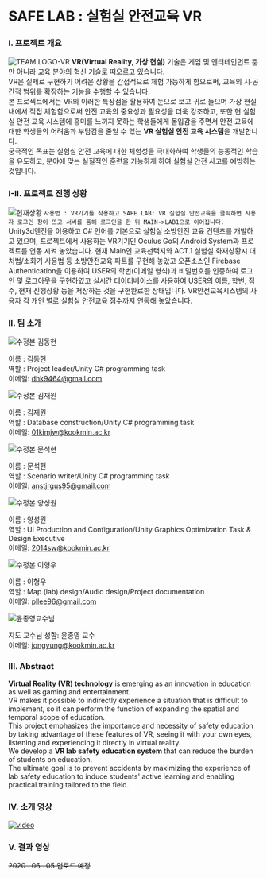# SAFE LAB : 실험실 안전교육 VR 


### I. 프로젝트 개요
![TEAM LOGO-VR](https://user-images.githubusercontent.com/42829348/77231036-ac3e5f00-6bdb-11ea-9b26-106f53e9e7c6.jpg)
 **VR(Virtual Reality, 가상 현실)** 기술은 게임 및 엔터테인먼트 뿐만 아니라 교육 분야의 혁신 기술로 떠오르고 있습니다. <br>
VR은 실제로 구현하기 어려운 상황을 간접적으로 체험 가능하게 함으로써, 교육의 시∙공간적 범위를 확장하는 기능을 수행할 수 있습니다.<br>
본 프로젝트에서는 VR의 이러한 특장점을 활용하여 눈으로 보고 귀로 들으며 가상 현실 내에서 직접 체험함으로써 안전 교육의 중요성과 필요성을 더욱 강조하고, 또한 현 실험실 안전 교육 시스템에 흥미를 느끼지 못하는 학생들에게 몰입감을 주면서 안전 교육에 대한 학생들의 어려움과 부담감을 줄일 수 있는 **VR 실험실 안전 교육 시스템**을 개발합니다. <br> 
궁극적인 목표는 실험실 안전 교육에 대한 체험성을 극대화하여 학생들의 능동적인 학습을 유도하고, 분야에 맞는 실질적인 훈련을 가능하게 하여 실험실 안전 사고를 예방하는 것입니다.

### I-II. 프로젝트 진행 상황
![현재상황](https://user-images.githubusercontent.com/42829348/79736586-fb8bc280-8334-11ea-8965-2f2dccd34e7b.png)
`사용법 : VR기기를 착용하고 SAFE LAB: VR 실험실 안전교육을 클릭하면 사용자 로그인 창이 뜨고 서버를 통해 로그인을 한 뒤 MAIN->LAB1으로 이어집니다.`<br>
Unity3d엔진을 이용하고 C# 언어를 기본으로 실험실 소방안전 교육 컨텐츠를 개발하고 있으며, 프로젝트에서 사용하는 VR기기인 Oculus Go의 Android System과 프로젝트를 연동 시켜 놓았습니다. 
현재 Main인 교육선택지와 ACT.1 실험실 화재상황시 대처법/소화기 사용법 등 소방안전교육 파트를 구현해 놓았고 오픈소스인 Firebase Authentication을 이용하여 USER의 학번(이메일 형식)과 비밀번호를 인증하여 로그인 및 로그아웃을 구현하였고 실시간 데이터베이스를 사용하여 USER의 이름, 학번, 점수, 현재 진행상황 등을 저장하는 것을 구현완료한 상태입니다.
 VR안전교육시스템의 사용자 각 개인 별로 실험실 안전교육 점수까지 연동해 놓았습니다.<br>

### II. 팀 소개

![수정본 김동현](https://user-images.githubusercontent.com/42829348/77139872-009ded80-6abb-11ea-8afb-6df7b258adcf.jpg)<br>

이름 : 김동현<br>
역할 : Project leader/Unity C# programming task<br>
이메일: dhk9464@gmail.com   


![수정본 김재원](https://user-images.githubusercontent.com/42829348/77139918-2b884180-6abb-11ea-9cd5-3db38e06887b.jpg)<br>

이름 : 김재원<br>
역할 : Database construction/Unity C# programming task<br>
이메일: 01kimjw@kookmin.ac.kr   


![수정본 문석현](https://user-images.githubusercontent.com/42829348/77139931-34791300-6abb-11ea-80c0-c236d9c64606.jpg)<br>

이름 : 문석현<br>
역할 : Scenario writer/Unity C# programming task<br>
이메일: anstjrgus95@gmail.com   


![수정본 양성원](https://user-images.githubusercontent.com/42829348/77139951-435fc580-6abb-11ea-8fa8-16f068c19113.jpg)<br>

이름 : 양성원<br>
역할 : UI Production and Configuration/Unity Graphics Optimization Task & Design Executive<br>
이메일: 2014sw@kookmin.ac.kr   


![수정본 이형우](https://user-images.githubusercontent.com/42829348/77139962-4e1a5a80-6abb-11ea-9d2f-32406a6c87cc.jpg)<br>

이름 : 이형우<br>
역할 : Map (lab) design/Audio design/Project documentation<br>
이메일: pllee96@gmail.com    


![윤종영교수님](https://user-images.githubusercontent.com/42829348/77141422-3396b000-6ac0-11ea-8438-773f0cdf3430.png)<br>

지도 교수님 성함: 윤종영 교수<br>
이메일: jongyung@kookmin.ac.kr

### III. Abstract
**Virtual Reality (VR) technology** is emerging as an innovation in education as well as gaming and entertainment.<br>
VR makes it possible to indirectly experience a situation that is difficult to implement, so it can perform the function of expanding the spatial and temporal scope of education.<br>
This project emphasizes the importance and necessity of safety education by taking advantage of these features of VR, seeing it with your own eyes, listening and experiencing it directly in virtual reality. <br>
We develop a **VR lab safety education system** that can reduce the burden of students on education.<br>
The ultimate goal is to prevent accidents by maximizing the experience of lab safety education to induce students' active learning and enabling practical training tailored to the field.<br>

### IV. 소개 영상
[![video](https://user-images.githubusercontent.com/42829348/77231783-75b71300-6be0-11ea-969a-a83e39c3c380.jpg)](https://youtu.be/3Gb93flUa6o)<br>

### V. 결과 영상
~~2020 . 06 . 05 업로드 예정~~
